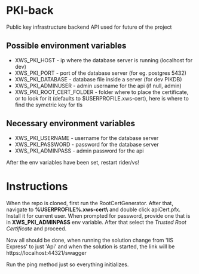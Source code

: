 # PKI-back
Public key infrastructure backend API used for future of the project


## Possible environment variables
* XWS_PKI_HOST - ip where the database server is running (localhost for dev)
* XWS_PKI_PORT - port of the database server (for eg. postgres 5432)
* XWS_PKI_DATABASE - database file inside a server (for dev PIKDB)
* XWS_PKI_ADMINUSER - admin username for the api (if null, admin)
* XWS_PKI_ROOT_CERT_FOLDER - folder where to place the certificate, or to look for it (defaults to $USERPROFILE\.xws-cert\), here is where to find the symetric key for tls

## Necessary environment variables
* XWS_PKI_USERNAME - username for the database server
* XWS_PKI_PASSWORD - password for the database server
* XWS_PKI_ADMINPASS - admin password for the api

After the env variables have been set, restart rider/vs!

# Instructions

When the repo is cloned, first run the RootCertGenerator. After that, navigate to **%USERPROFILE%\.xws-cert\\** and double click apiCert.pfx. Install it for current user. When prompted for password, provide one that is in **XWS_PKI_ADMINPASS** env variable. After that select the _Trusted Root Certificate_ and proceed.

Now all should be done, when running the solution change from 'IIS Express' to just 'Api' and when the solution is started, the link will be https://localhost:44321/swagger

Run the ping method just so everything initializes.